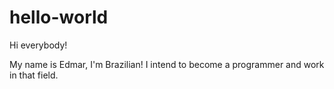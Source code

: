 # hello-world

Hi everybody!

My name is Edmar, I'm Brazilian!
I intend to become a programmer and work in that field.

